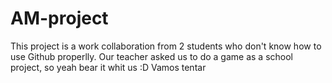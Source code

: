 # AM-project
This project is a work collaboration from 2 students who don't know how to use Github properlly.
Our teacher asked us to do a game as a school project, so yeah bear it whit us :D
Vamos tentar